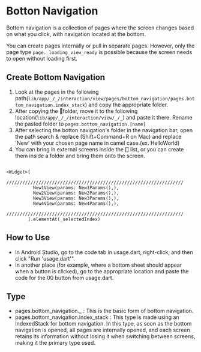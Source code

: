# Botton Navigation

Bottom navigation is a collection of pages where the screen changes based on what you click, with navigation located at the bottom.

You can create pages internally or pull in separate pages. However, only the page type `page._loading_view_ready` is possible because the screen needs to open without loading first.



## Create Bottom Navigation

1. Look at the pages in the following path(`lib/app/_/_/interaction/view/pages/bottom_navigation/pages.bottom_navigation.index_stack`) and copy the appropriate folder.&#x20;
2. After copying the folder, move it to the following location(`lib/app/_/_/interaction/view/_/_`) and paste it there. Rename the pasted folder to `pages.bottom_navigation.[name]`
3. After selecting the botton navigation's folder in the navigation bar, open the path search & replace (Shift+Command+R on Mac) and replace 'New' with your chosen page name in camel case.(ex. HelloWorld)
4. You can bring in external screens inside the \[] list, or you can create them inside a folder and bring them onto the screen.

```

<Widget>[
          //////////////////////////////////////////////////////////////////
          New1View(params: New1Params(),),
          New2View(params: New2Params(),),
          New3View(params: New3Params(),),
          New4View(params: New4Params(),),
          //////////////////////////////////////////////////////////////////
        ].elementAt(_selectedIndex)
```



## How to Use

* In Android Studio, go to the code tab in usage.dart, right-click, and then click "Run 'usage.dart'".
* In another place (for example, where a bottom sheet should appear when a button is clicked), go to the appropriate location and paste the code for the 00 button from usage.dart.



## Type

* pages.bottom\_navigation.\_ : This is the basic form of bottom navigation.
* pages.bottom\_navigation.index\_stack : This type is made using an IndexedStack for bottom navigation. In this type, as soon as the bottom navigation is opened, all pages are internally opened, and each screen retains its information without losing it when switching between screens, making it the primary type used.





